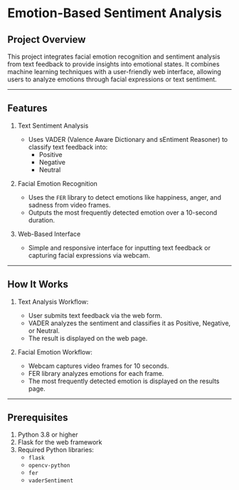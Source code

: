 # Emotion-Based Sentiment Analysis

## Project Overview
This project integrates facial emotion recognition and sentiment analysis from text feedback to provide insights into emotional states. It combines machine learning techniques with a user-friendly web interface, allowing users to analyze emotions through facial expressions or text sentiment.

---

## Features
1. Text Sentiment Analysis  
   - Uses VADER (Valence Aware Dictionary and sEntiment Reasoner) to classify text feedback into:
     - Positive
     - Negative
     - Neutral

2. Facial Emotion Recognition 
   - Uses the `FER` library to detect emotions like happiness, anger, and sadness from video frames.
   - Outputs the most frequently detected emotion over a 10-second duration.

3. Web-Based Interface
   - Simple and responsive interface for inputting text feedback or capturing facial expressions via webcam.

---

## How It Works
1. Text Analysis Workflow:
   - User submits text feedback via the web form.
   - VADER analyzes the sentiment and classifies it as Positive, Negative, or Neutral.
   - The result is displayed on the web page.

2. Facial Emotion Workflow:
   - Webcam captures video frames for 10 seconds.
   - FER library analyzes emotions for each frame.
   - The most frequently detected emotion is displayed on the results page.

---

## Prerequisites
1. Python 3.8 or higher
2. Flask for the web framework
3. Required Python libraries:
   - `flask`
   - `opencv-python`
   - `fer`
   - `vaderSentiment`


